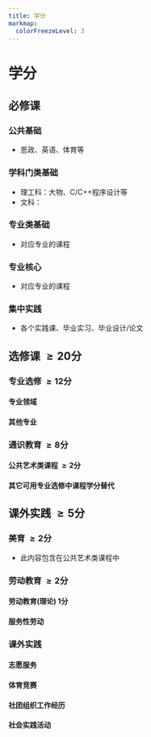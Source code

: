 ```yaml
---
title: 学分
markmap:
  colorFreezeLevel: 3
---
```


# 学分
## 必修课
### 公共基础

- 思政、英语、体育等

### 学科门类基础

- 理工科：大物、C/C++程序设计等
- 文科：

### 专业类基础

- 对应专业的课程

### 专业核心

- 对应专业的课程

### 集中实践

- 各个实践课、毕业实习、毕业设计/论文

## 选修课 $\ge 20$分
### 专业选修 $\ge 12$分
#### 专业领域

#### 其他专业

### 通识教育 $\ge 8$分
#### 公共艺术类课程 $\ge 2$分
#### 其它可用专业选修中课程学分替代

## 课外实践 $\ge 5$分
### 美育 $\ge 2$分
- 此内容包含在公共艺术类课程中
### 劳动教育 $\ge 2$分
#### 劳动教育(理论) 1分
#### 服务性劳动
### 课外实践
#### 志愿服务
#### 体育竞赛
#### 社团组织工作经历
#### 社会实践活动
